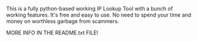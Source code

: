 This is a fully python-based working IP Lookup Tool with a bunch of working features. It's free and easy to use.
No need to spend your time and money on worthless garbage from scammers.

MORE INFO IN THE README.txt FILE!

